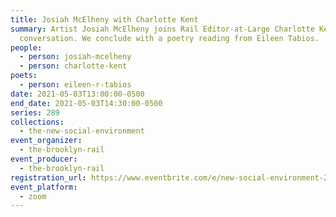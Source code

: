 ```yaml
---
title: Josiah McElheny with Charlotte Kent
summary: Artist Josiah McElheny joins Rail Editor-at-Large Charlotte Kent for a
  conversation. We conclude with a poetry reading from Eileen Tabios.
people:
  - person: josiah-mcelheny
  - person: charlotte-kent
poets:
  - person: eileen-r-tabios
date: 2021-05-03T13:00:00-0500
end_date: 2021-05-03T14:30:00-0500
series: 289
collections:
  - the-new-social-environment
event_organizer:
  - the-brooklyn-rail
event_producer:
  - the-brooklyn-rail
registration_url: https://www.eventbrite.com/e/new-social-environment-289-josiah-mcelheny-tickets-152756654265
event_platform:
  - zoom
---
```

